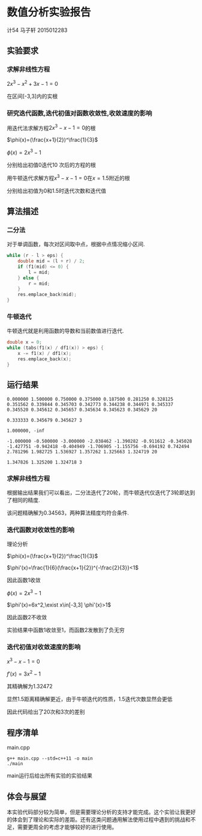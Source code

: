 # 数值分析实验报告

计54 马子轩 2015012283

## 实验要求

### 求解非线性方程

$2x^3-x^2+3x-1=0$

在区间[-3,3]内的实根

### 研究迭代函数,迭代初值对函数收敛性,收敛速度的影响

用迭代法求解方程$2x^3-x-1=0$的根

$\phi(x)=(\frac{x+1}{2})^\frac{1}{3}$

$\phi(x)=2x^3-1$

分别给出初值0迭代10 次后的方程的根

用牛顿迭代求解方程$x^3-x-1=0$在$x=1.5$附近的根

分别给出初值为0和1.5时迭代次数和迭代值

## 算法描述

### 二分法

对于单调函数，每次对区间取中点，根据中点情况缩小区间.

```cpp
while (r - l > eps) {
	double mid = (l + r) / 2;
	if (f1(mid) <= 0) {
		l = mid;
	} else {
		r = mid;
	}
	res.emplace_back(mid);
}
```

### 牛顿迭代

牛顿迭代就是利用函数的导数和当前数值进行迭代.

```cpp
double x = 0;
while (tabs(f1(x) / df1(x)) > eps) {
	x -= f1(x) / df1(x);
	res.emplace_back(x);
}
```

## 运行结果

```shell
0.000000 1.500000 0.750000 0.375000 0.187500 0.281250 0.328125 0.351562 0.339844 0.345703 0.342773 0.344238 0.344971 0.345337 0.345520 0.345612 0.345657 0.345634 0.345623 0.345629 20

0.333333 0.345679 0.345627 3

1.000000, -inf

-1.000000 -0.500000 -3.000000 -2.038462 -1.390282 -0.911612 -0.345028 -1.427751 -0.942418 -0.404949 -1.706905 -1.155756 -0.694192 0.742494 2.781296 1.982725 1.536927 1.357262 1.325663 1.324719 20

1.347826 1.325200 1.324718 3
```

### 求解非线性方程

根据输出结果我们可以看出，二分法迭代了20轮，而牛顿迭代仅迭代了3轮即达到了相同的精度.

该问题精确解为0.34563，两种算法精度均符合条件.

### 迭代函数对收敛性的影响

理论分析

$\phi(x)=(\frac{x+1}{2})^\frac{1}{3}$

$\phi'(x)=\frac{1}{6}(\frac{x+1}{2})^{-\frac{2}{3}}<1$

因此函数1收敛

$\phi(x)=2x^3-1$

$\phi'(x)=6x^2,\exist x\in[-3,3] \phi'(x)>1$

因此函数2不收敛

实验结果中函数1收敛至1，而函数2发散到了负无穷

### 迭代初值对收敛速度的影响

$x^3-x-1=0$

$f'(x) = 3x^2 - 1$

其精确解为1.32472

显然1.5距离精确解更近，由于牛顿迭代的性质，1.5迭代次数显然会更低

因此代码给出了20次和3次的差别

## 程序清单

main.cpp

```shell
g++ main.cpp --std=c++11 -o main
./main
```

main运行后给出所有实验的实验结果

## 体会与展望

本实验代码部分较为简单，但是需要理论分析的支持才能完成。这个实验让我更好的体会到了理论和实际的差距。还有这类问题通用解法使用过程中遇到的挑战和不足，需要更周全的考虑才能够较好的进行使用。
